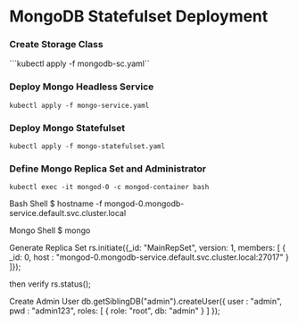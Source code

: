 # MongoDB Statefulset Deployment

### Create Storage Class
```kubectl apply -f mongodb-sc.yaml``

### Deploy Mongo Headless Service
```kubectl apply -f mongo-service.yaml```

### Deploy Mongo Statefulset
```kubectl apply -f mongo-statefulset.yaml```

### Define Mongo Replica Set and Administrator
```kubectl exec -it mongod-0 -c mongod-container bash```

Bash Shell
$ hostname -f
mongod-0.mongodb-service.default.svc.cluster.local

Mongo Shell
$ mongo

Generate Replica Set
rs.initiate({_id: "MainRepSet", version: 1, members: [
	{ _id: 0, host : "mongod-0.mongodb-service.default.svc.cluster.local:27017" }
]}); 

then verify
rs.status();

Create Admin User
db.getSiblingDB("admin").createUser({
	      user : "admin",
	      pwd  : "admin123",
	      roles: [ { role: "root", db: "admin" } ]
	 });